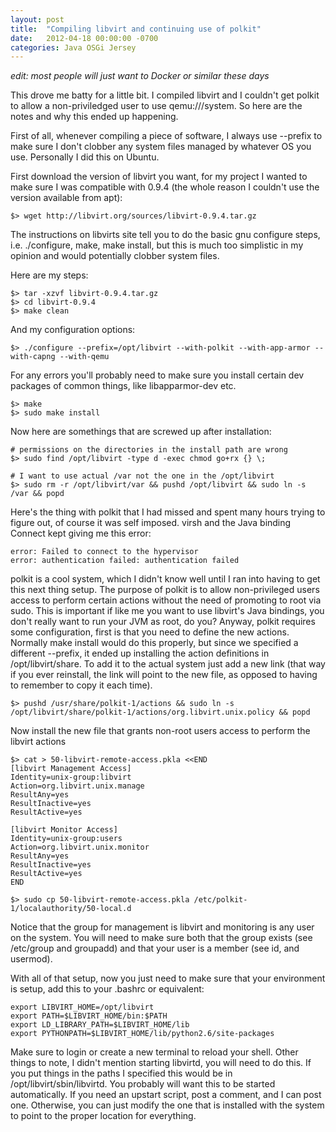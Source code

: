 ```yaml
---
layout: post
title:  "Compiling libvirt and continuing use of polkit"
date:   2012-04-18 00:00:00 -0700
categories: Java OSGi Jersey
---
```


*edit: most people will just want to Docker or similar these days*

This drove me batty for a little bit. I compiled libvirt and I couldn't get polkit to allow a non-priviledged user to use qemu:///system. So here are the notes and why this ended up happening.

First of all, whenever compiling a piece of software, I always use --prefix to make sure I don't clobber any system files managed by whatever OS you use. Personally I did this on Ubuntu.

First download the version of libvirt you want, for my project I wanted to make sure I was compatible with 0.9.4 (the whole reason I couldn't use the version available from apt):

```
$> wget http://libvirt.org/sources/libvirt-0.9.4.tar.gz
```

The instructions on libvirts site tell you to do the basic gnu configure steps, i.e. ./configure, make, make install, but this is much too simplistic in my opinion and would potentially clobber system files.

Here are my steps:

```
$> tar -xzvf libvirt-0.9.4.tar.gz
$> cd libvirt-0.9.4
$> make clean
```

And my configuration options:

```
$> ./configure --prefix=/opt/libvirt --with-polkit --with-app-armor --with-capng --with-qemu
```

For any errors you'll probably need to make sure you install certain dev packages of common things, like libapparmor-dev etc.

```
$> make
$> sudo make install
```

Now here are somethings that are screwed up after installation:

```
# permissions on the directories in the install path are wrong
$> sudo find /opt/libvirt -type d -exec chmod go+rx {} \;

# I want to use actual /var not the one in the /opt/libvirt
$> sudo rm -r /opt/libvirt/var && pushd /opt/libvirt && sudo ln -s /var && popd
```

Here's the thing with polkit that I had missed and spent many hours trying to figure out, of course it was self imposed. virsh and the Java binding Connect kept giving me this error:

```
error: Failed to connect to the hypervisor
error: authentication failed: authentication failed
```

polkit is a cool system, which I didn't know well until I ran into having to get this next thing setup. The purpose of polkit is to allow non-privileged users access to perform certain actions without the need of promoting to root via sudo. This is important if like me you want to use libvirt's Java bindings, you don't really want to run your JVM as root, do you? Anyway, polkit requires some configuration, first is that you need to define the new actions. Normally make install would do this properly, but since we specified a different --prefix, it ended up installing the action definitions in /opt/libvirt/share. To add it to the actual system just add a new link (that way if you ever reinstall, the link will point to the new file, as opposed to having to remember to copy it each time).

```
$> pushd /usr/share/polkit-1/actions && sudo ln -s /opt/libvirt/share/polkit-1/actions/org.libvirt.unix.policy && popd
```

Now install the new file that grants non-root users access to perform the libvirt actions

```
$> cat > 50-libvirt-remote-access.pkla <<END
[libvirt Management Access]
Identity=unix-group:libvirt
Action=org.libvirt.unix.manage
ResultAny=yes
ResultInactive=yes
ResultActive=yes

[libvirt Monitor Access]
Identity=unix-group:users
Action=org.libvirt.unix.monitor
ResultAny=yes
ResultInactive=yes
ResultActive=yes
END

$> sudo cp 50-libvirt-remote-access.pkla /etc/polkit-1/localauthority/50-local.d
```

Notice that the group for management is libvirt and monitoring is any user on the system. You will need to make sure both that the group exists (see /etc/group and groupadd) and that your user is a member (see id, and usermod).

With all of that setup, now you just need to make sure that your environment is setup, add this to your .bashrc or equivalent:

```
export LIBVIRT_HOME=/opt/libvirt
export PATH=$LIBVIRT_HOME/bin:$PATH
export LD_LIBRARY_PATH=$LIBVIRT_HOME/lib
export PYTHONPATH=$LIBVIRT_HOME/lib/python2.6/site-packages
```

Make sure to login or create a new terminal to reload your shell. Other things to note, I didn't mention starting libvirtd, you will need to do this. If you put things in the paths I specified this would be in /opt/libvirt/sbin/libvirtd. You probably will want this to be started automatically. If you need an upstart script, post a comment, and I can post one. Otherwise, you can just modify the one that is installed with the system to point to the proper location for everything.
